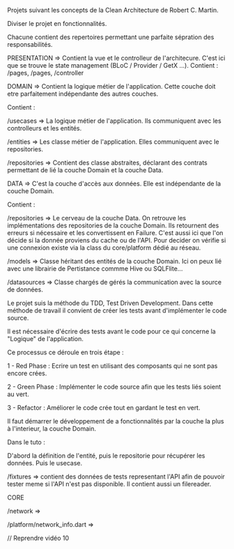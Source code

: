 Projets suivant les concepts de la Clean Architecture de Robert C. Martin.

Diviser le projet en fonctionnalités.

Chacune contient des repertoires permettant une parfaite sépration des responsabilités.

PRESENTATION => Contient la vue et le controlleur de l'architecure. C'est ici que se trouve le state management (BLoC / Provider / GetX ...).
Contient : /pages, /pages, /controller

DOMAIN => Contient la logique métier de l'application. Cette couche doit etre parfaitement indépendante des autres couches.

Contient :

/usecases => La logique métier de l'application.
Ils communiquent avec les controlleurs et les entités.

/entities => Les classe métier de l'application.
Elles communiquent avec le repositories.

/repositories => Contient des classe abstraites, déclarant des contrats permettant de lié la couche Domain et la couche Data.

DATA => C'est la couche d'accès aux données.
Elle est indépendante de la couche Domain.

Contient :

/repositories => Le cerveau de la couche Data.
On retrouve les implémentations des repositories de la couche Domain. Ils retournent des erreurs si nécessaire et les convertissent en Failure. C'est aussi ici que l'on décide si la donnée proviens du cache ou de l'API. Pour decider on vérifie si une connexion existe via la class du core/platform dédié au réseau.

/models => Classe héritant des entités de la couche Domain. Ici on peux lié avec une librairie de Pertistance commme Hive ou SQLFlite...

/datasources => Classe chargés de gérés la communication avec la source de données.

Le projet suis la méthode du TDD, Test Driven Development. Dans cette méthode de travail il convient de créer les tests avant d'implémenter le code source.

Il est nécessaire d'écrire des tests avant le code pour ce qui concerne la "Logique" de l'application.

Ce processus ce déroule en trois étape :

1 - Red Phase : Ecrire un test en utilisant des composants qui ne sont pas encore crées.

2 - Green Phase : Implémenter le code source afin que les tests liés soient au vert.

3 - Refactor : Améliorer le code crée tout en gardant le test en vert.

Il faut démarrer le développement de a fonctionnalités par la couche la plus à l'interieur, la couche Domain.

Dans le tuto :

D'abord la définition de l'entité, puis le repositorie pour récupérer les données. Puis le usecase.

/fixtures => contient des données de tests representant l'API afin de pouvoir tester meme si l'API n'est pas disponible.
Il contient aussi un filereader.

CORE

/network =>

/platform/network_info.dart =>


// Reprendre vidéo 10